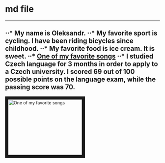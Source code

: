 # md file
---
⋅⋅* My name is Oleksandr.
⋅⋅* My favorite sport is cycling. I have been riding bicycles since childhood.
⋅⋅* My favorite food is ice cream. It is sweet.
⋅⋅* [One of my favorite songs](https://youtu.be/T-jNkwesjpk "Click")
⋅⋅* I studied Czech language for 3 months in order to apply to a Czech university. I scored 69 out of 100 possible points on the language exam, while the passing score was 70.
---


<a href="https://youtu.be/T-jNkwesjpk" target="_blank"><img src="http://img.youtube.com/vi/T-jNkwesjpk/0.jpg"  alt="One of my favorite songs" width="240" height="180" border="10" /></a>
